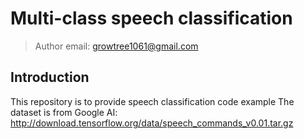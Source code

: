 # Multi-class speech classification
> Author email: growtree1061@gmail.com
## Introduction
This repository is to provide speech classification code example
The dataset is from Google AI: http://download.tensorflow.org/data/speech_commands_v0.01.tar.gz

